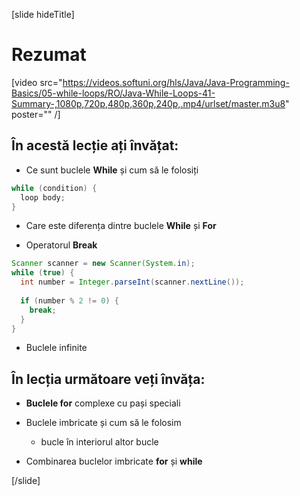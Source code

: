 [slide hideTitle]
# Rezumat

[video src="https://videos.softuni.org/hls/Java/Java-Programming-Basics/05-while-loops/RO/Java-While-Loops-41-Summary-,1080p,720p,480p,360p,240p,.mp4/urlset/master.m3u8" poster="" /]

## În acestă lecție ați învățat: 

- Ce sunt buclele **While** și cum să le folosiți

```java
while (condition) {
  loop body;
}
```

- Care este diferența dintre buclele **While** și **For** 

- Operatorul **Break** 

```java
Scanner scanner = new Scanner(System.in);
while (true) {
  int number = Integer.parseInt(scanner.nextLine());
  
  if (number % 2 != 0) {
    break;
  }
}
```

- Buclele infinite

## În lecția următoare veți învăța:

- **Buclele for** complexe cu pași speciali

- Buclele imbricate și cum să le folosim

  * bucle în interiorul altor bucle

- Combinarea buclelor imbricate **for** și **while**



[/slide]
